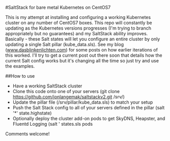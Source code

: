 #SaltStack for bare metal Kubernetes on CentOS7

This is my attempt at installing and configuring a working Kubernetes cluster on any number of CentOS7 boxes. This repo will constantly be updating as the Kubernetes versions progresses (I'm trying to branch appropriately but no guarantees) and my SaltStack ability improves. Basically - these Salt states will let you configure an entire cluster by only updating a single Salt pillar (kube_data.sls). See my blog (www.dasblinkenlichten.com) for some posts on how earlier iterations of this worked. I'll try to get a current post out there soon that details how the current Salt config works but it's changing all the time so just try and use the examples.

##How to use

- Have a working SaltStack cluster
- Clone this code onto one of your servers (git clone https://github.com/jonlangemak/saltstackv2.git /srv/)
- Update the pillar file (/srv/pillar/kube_data.sls) to match your setup
- Push the Salt Stack config to all of your servers defined in the pillar (salt '*' state.highstate)
- Optionally deploy the cluster add-on pods to get SkyDNS, Heapster, and Fluentd Logging (salt '<your Kubernetes master> states.sls pods


Comments welcome!
